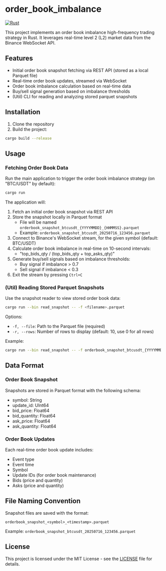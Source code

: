 # order_book_imbalance
[![Rust](https://github.com/jdhoffa/order_book_imbalance/actions/workflows/ci.yml/badge.svg)](https://github.com/jdhoffa/order_book_imbalance/actions/workflows/ci.yml)

This project implements an order book imbalance high-frequency trading strategy in Rust. It leverages real-time level 2 (L2) market data from the Binance WebSocket API.

## Features
- Initial order book snapshot fetching via REST API (stored as a local Parquet file)
- Real-time order book updates, streamed via WebSocket
- Order book imbalance calculation based on real-time data
- Buy/sell signal generation based on imbalance thresholds
- (Util) CLI for reading and analyzing stored parquet snapshots

## Installation
1. Clone the repository
2. Build the project:
```bash
cargo build --release
```

## Usage

### Fetching Order Book Data
Run the main application to trigger the order book imbalance strategy (on "BTC/USDT" by default):
```bash
cargo run
```

The application will:
1. Fetch an initial order book snapshot via REST API
2. Store the snapshot locally in Parquet format
   - File will be named `orderbook_snapshot_btcusdt_{YYYYMMDD}_{HHMMSS}.parquet`
   - Example: `orderbook_snapshot_btcusdt_20250716_123456.parquet`
3. Connect to Binance's WebSocket stream, for the given symbol (default: BTC/USDT)
4. Calculate order book imbalance in real-time on 10-second intervals:
    - "top_bids_qty / (top_bids_qty + top_asks_qty)"
5. Generate buy/sell signals based on imbalance thresholds:
    - Buy signal if imbalance > 0.7
    - Sell signal if imbalance < 0.3
6. Exit the stream by pressing `Ctrl+C`

### (Util) Reading Stored Parquet Snapshots
Use the snapshot reader to view stored order book data:
```bash
cargo run --bin read_snapshot -- -f <filename>.parquet
```

Options:
- `-f, --file`: Path to the Parquet file (required)
- `-r, --rows`: Number of rows to display (default: 10, use 0 for all rows)

Example:
```bash
cargo run --bin read_snapshot -- -f orderbook_snapshot_btcusdt_{YYYYMMDD}_{HHMMSS}.parquet -r 5
```

## Data Format

### Order Book Snapshot
Snapshots are stored in Parquet format with the following schema:
- symbol: String
- update_id: UInt64
- bid_price: Float64
- bid_quantity: Float64
- ask_price: Float64
- ask_quantity: Float64

### Order Book Updates
Each real-time order book update includes:
- Event type
- Event time
- Symbol
- Update IDs (for order book maintenance)
- Bids (price and quantity)
- Asks (price and quantity)

## File Naming Convention
Snapshot files are saved with the format:
```
orderbook_snapshot_<symbol>_<timestamp>.parquet
```
Example: `orderbook_snapshot_btcusdt_20250716_123456.parquet`

## License

This project is licensed under the MIT License - see the [LICENSE](LICENSE) file for details.
